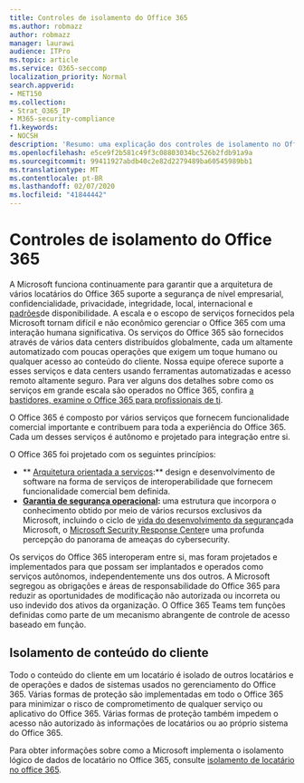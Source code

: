 ```yaml
---
title: Controles de isolamento do Office 365
ms.author: robmazz
author: robmazz
manager: laurawi
audience: ITPro
ms.topic: article
ms.service: O365-seccomp
localization_priority: Normal
search.appverid:
- MET150
ms.collection:
- Strat_O365_IP
- M365-security-compliance
f1.keywords:
- NOCSH
description: 'Resumo: uma explicação dos controles de isolamento no Office 365.'
ms.openlocfilehash: e5ce9f2b581c49f3c08803034bc526b2fdb91a9a
ms.sourcegitcommit: 99411927abdb40c2e82d2279489ba60545989bb1
ms.translationtype: MT
ms.contentlocale: pt-BR
ms.lasthandoff: 02/07/2020
ms.locfileid: "41844442"
---
```

# <a name="office-365-isolation-controls"></a>Controles de isolamento do Office 365 

A Microsoft funciona continuamente para garantir que a arquitetura de vários locatários do Office 365 suporte a segurança de nível empresarial, confidencialidade, privacidade, integridade, local, internacional e [padrões](https://www.microsoft.com/TrustCenter/Compliance?service=Office#Icons)de disponibilidade. A escala e o escopo de serviços fornecidos pela Microsoft tornam difícil e não econômico gerenciar o Office 365 com uma interação humana significativa. Os serviços do Office 365 são fornecidos através de vários data centers distribuídos globalmente, cada um altamente automatizado com poucas operações que exigem um toque humano ou qualquer acesso ao conteúdo do cliente. Nossa equipe oferece suporte a esses serviços e data centers usando ferramentas automatizadas e acesso remoto altamente seguro. Para ver alguns dos detalhes sobre como os serviços em grande escala são operados no Office 365, confira [a bastidores, examine o Office 365 para profissionais de ti](https://channel9.msdn.com/Events/SharePoint-Conference/2014/SPC202).

O Office 365 é composto por vários serviços que fornecem funcionalidade comercial importante e contribuem para toda a experiência do Office 365. Cada um desses serviços é autônomo e projetado para integração entre si.

O Office 365 foi projetado com os seguintes princípios:

 - ** [Arquitetura orientada a serviços](https://msdn.microsoft.com/library/aa480021.aspx):** design e desenvolvimento de software na forma de serviços de interoperabilidade que fornecem funcionalidade comercial bem definida.
 - **[Garantia de segurança operacional](https://www.microsoft.com/download/details.aspx?id=40872):** uma estrutura que incorpora o conhecimento obtido por meio de vários recursos exclusivos da Microsoft, incluindo o ciclo de [vida do desenvolvimento da segurança](https://www.microsoft.com/sdl/default.aspx)da Microsoft, o [Microsoft Security Response Center](https://technet.microsoft.com/library/dn440717.aspx)e uma profunda percepção do panorama de ameaças do cybersecurity.

Os serviços do Office 365 interoperam entre si, mas foram projetados e implementados para que possam ser implantados e operados como serviços autônomos, independentemente uns dos outros. A Microsoft segregou as obrigações e áreas de responsabilidade do Office 365 para reduzir as oportunidades de modificação não autorizada ou incorreta ou uso indevido dos ativos da organização. O Office 365 Teams tem funções definidas como parte de um mecanismo abrangente de controle de acesso baseado em função.

## <a name="customer-content-isolation"></a>Isolamento de conteúdo do cliente

Todo o conteúdo do cliente em um locatário é isolado de outros locatários e de operações e dados de sistemas usados no gerenciamento do Office 365. Várias formas de proteção são implementadas em todo o Office 365 para minimizar o risco de comprometimento de qualquer serviço ou aplicativo do Office 365. Várias formas de proteção também impedem o acesso não autorizado às informações de locatários ou ao próprio sistema do Office 365.

Para obter informações sobre como a Microsoft implementa o isolamento lógico de dados de locatário no Office 365, consulte [isolamento de locatário no office 365](office-365-tenant-isolation-overview.md).
